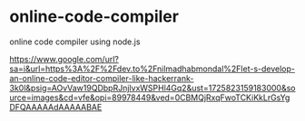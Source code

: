 # online-code-compiler
online code compiler using node.js

https://www.google.com/url?sa=i&url=https%3A%2F%2Fdev.to%2Fnilmadhabmondal%2Flet-s-develop-an-online-code-editor-compiler-like-hackerrank-3k0l&psig=AOvVaw19QDbpRJnjlvxWSPHl4Gq2&ust=1725823159183000&source=images&cd=vfe&opi=89978449&ved=0CBMQjRxqFwoTCKiKkLrGsYgDFQAAAAAdAAAAABAE

